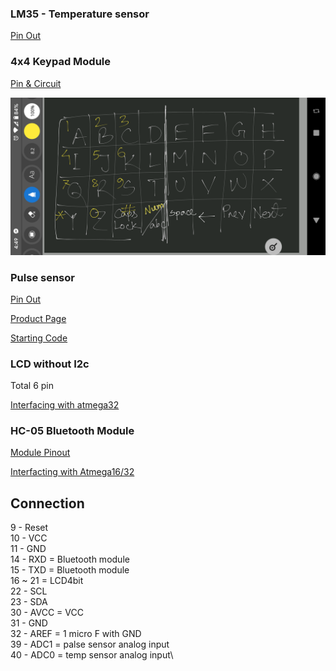 ### LM35 - Temperature sensor
[Pin Out](https://www.electronicwings.com/sensors-modules/lm35-temperature-sensor)

### 4x4 Keypad Module
[Pin & Circuit](https://components101.com/misc/4x4-keypad-module-pinout-configuration-features-datasheet)

![Keys](Literature/keypad.png)

### Pulse sensor
[Pin Out](https://components101.com/sensors/pulse-sensor)

[Product Page](https://www.sparkfun.com/products/11574)

[Starting Code](https://github.com/WorldFamousElectronics/PulseSensorStarterProject)

### LCD without I2c 
Total 6 pin

[Interfacing with atmega32](https://electrosome.com/interfacing-lcd-atmega32-microcontroller-atmel-studio/)

### HC-05 Bluetooth Module
[Module Pinout](https://www.electronicwings.com/sensors-modules/bluetooth-module-hc-05-)

[Interfacting with Atmega16/32](https://www.electronicwings.com/avr-atmega/hc-05-bluetooth-module-interfacing-with-atmega1632)

## Connection

9 - Reset\
10 - VCC\
11 - GND\
14 - RXD = Bluetooth module\
15 - TXD = Bluetooth module\
16 ~ 21 = LCD4bit \
22 - SCL\
23 - SDA\
30 - AVCC = VCC\
31 - GND\
32 - AREF = 1 micro F with GND\
39 - ADC1 = palse sensor analog input\
40 - ADC0 = temp sensor analog input\
